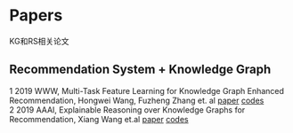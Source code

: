# Papers
KG和RS相关论文

## Recommendation System + Knowledge Graph
1 2019 WWW, Multi-Task Feature Learning for Knowledge Graph Enhanced Recommendation, Hongwei Wang, Fuzheng Zhang et. al  [paper](https://arxiv.org/abs/1901.08907) [codes](https://github.com/hwwang55/MKR)  
2 2019 AAAI, Explainable Reasoning over Knowledge Graphs for Recommendation, Xiang Wang et.al [paper](https://github.com/AshleyFang/Papers/blob/master/recommend%20system/%5BAAAI%202019%5DExplainable%20Reasoning%20over%20Knowledge%20Graphs%20for%20Recommendation.pdf) [codes](https://github.com/eBay/KPRN)
